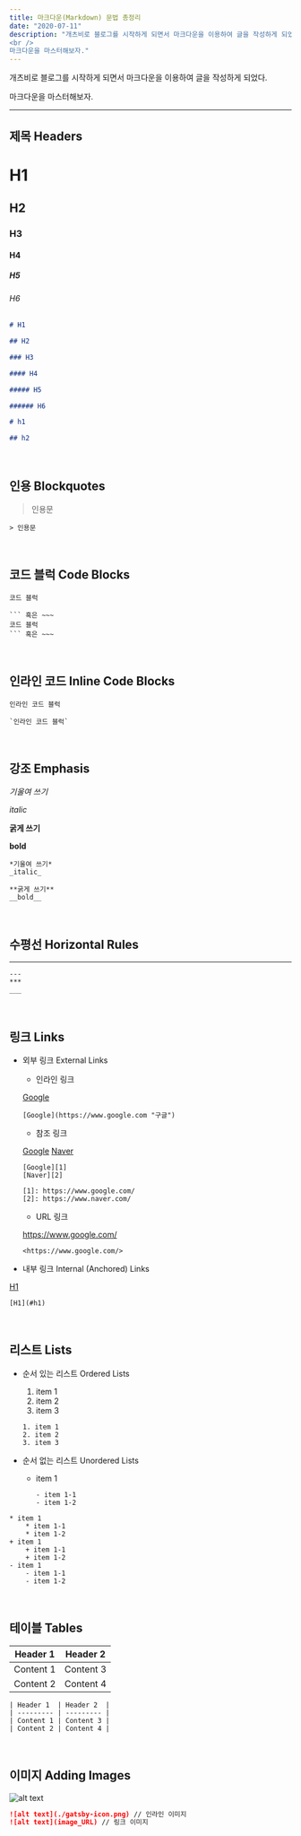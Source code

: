 ```yaml
---
title: 마크다운(Markdown) 문법 총정리
date: "2020-07-11"
description: "개츠비로 블로그를 시작하게 되면서 마크다운을 이용하여 글을 작성하게 되었다. 
<br />
마크다운을 마스터해보자."
---
```


개츠비로 블로그를 시작하게 되면서 마크다운을 이용하여 글을 작성하게 되었다.

마크다운을 마스터해보자.

<!-- end -->

---

## 제목 Headers

# H1

## H2

### H3

#### H4

##### H5

###### H6

```markdown
# H1

## H2

### H3

#### H4

##### H5

###### H6

# h1

## h2
```

<br />

## 인용 Blockquotes

> 인용문

```
> 인용문
```

<br />

## 코드 블럭 Code Blocks

```
코드 블럭
```

````
``` 혹은 ~~~
코드 블럭
``` 혹은 ~~~
````

<br />

## 인라인 코드 Inline Code Blocks

`인라인 코드 블럭`

```
`인라인 코드 블럭`
```

<br />

## 강조 Emphasis

_기울여 쓰기_

_italic_

**굵게 쓰기**

**bold**

```
*기울여 쓰기*
_italic_

**굵게 쓰기**
__bold__
```

<br />

## 수평선 Horizontal Rules

---

```
---
***
___
```

<br />

## 링크 Links

- 외부 링크 External Links

  - 인라인 링크

  [Google](https://www.google.com "구글")

  ```
  [Google](https://www.google.com "구글")
  ```

  - 참조 링크

  [Google][1]
  [Naver][2]

  ```
  [Google][1]
  [Naver][2]

  [1]: https://www.google.com/
  [2]: https://www.naver.com/
  ```

  - URL 링크

  <https://www.google.com/>

  ```
  <https://www.google.com/>
  ```

- 내부 링크 Internal (Anchored) Links

[H1](#h1)

```
[H1](#h1)
```

[1]: https://www.google.com/
[2]: https://www.naver.com/

<br />

## 리스트 Lists

- 순서 있는 리스트 Ordered Lists

  1. item 1
  2. item 2
  3. item 3

  ```
  1. item 1
  2. item 2
  3. item 3
  ```

- 순서 없는 리스트 Unordered Lists

  - item 1

        - item 1-1
        - item 1-2

```
* item 1
    * item 1-1
    * item 1-2
+ item 1
    + item 1-1
    + item 1-2
- item 1
    - item 1-1
    - item 1-2
```

<br />

## 테이블 Tables

| Header 1  | Header 2  |
| --------- | --------- |
| Content 1 | Content 3 |
| Content 2 | Content 4 |

```
| Header 1  | Header 2  |
| --------- | --------- |
| Content 1 | Content 3 |
| Content 2 | Content 4 |
```

<br />

## 이미지 Adding Images

![alt text](./gatsby-icon.png)

```markdown
![alt text](./gatsby-icon.png) // 인라인 이미지
![alt text](image_URL) // 링크 이미지
```

<br />
